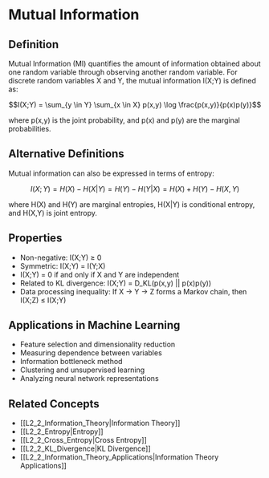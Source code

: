 # Mutual Information

## Definition
Mutual Information (MI) quantifies the amount of information obtained about one random variable through observing another random variable. For discrete random variables X and Y, the mutual information I(X;Y) is defined as:

$$I(X;Y) = \sum_{y \in Y} \sum_{x \in X} p(x,y) \log \frac{p(x,y)}{p(x)p(y)}$$

where p(x,y) is the joint probability, and p(x) and p(y) are the marginal probabilities.

## Alternative Definitions
Mutual information can also be expressed in terms of entropy:

$$I(X;Y) = H(X) - H(X|Y) = H(Y) - H(Y|X) = H(X) + H(Y) - H(X,Y)$$

where H(X) and H(Y) are marginal entropies, H(X|Y) is conditional entropy, and H(X,Y) is joint entropy.

## Properties
- Non-negative: I(X;Y) ≥ 0
- Symmetric: I(X;Y) = I(Y;X)
- I(X;Y) = 0 if and only if X and Y are independent
- Related to KL divergence: I(X;Y) = D_KL(p(x,y) || p(x)p(y))
- Data processing inequality: If X → Y → Z forms a Markov chain, then I(X;Z) ≤ I(X;Y)

## Applications in Machine Learning
- Feature selection and dimensionality reduction
- Measuring dependence between variables
- Information bottleneck method
- Clustering and unsupervised learning
- Analyzing neural network representations

## Related Concepts
- [[L2_2_Information_Theory|Information Theory]]
- [[L2_2_Entropy|Entropy]]
- [[L2_2_Cross_Entropy|Cross Entropy]]
- [[L2_2_KL_Divergence|KL Divergence]]
- [[L2_2_Information_Theory_Applications|Information Theory Applications]] 